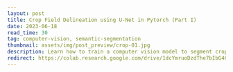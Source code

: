 ```yaml
---
layout: post
title: Crop Field Delineation using U-Net in Pytorch (Part I)
date: 2023-06-18 
read_time: 30
tag: computer-vision, semantic-segmentation
thumbnail: assets/img/post_preview/crop-01.jpg
description: Learn how to train a computer vision model to segment crop fields using publicly available Sentinel-2 satellite imagery.
redirect: https://colab.research.google.com/drive/1dcYmruoDzdThe7bIbG4Clv-d6TbqtP-O?usp=sharing
---
```

